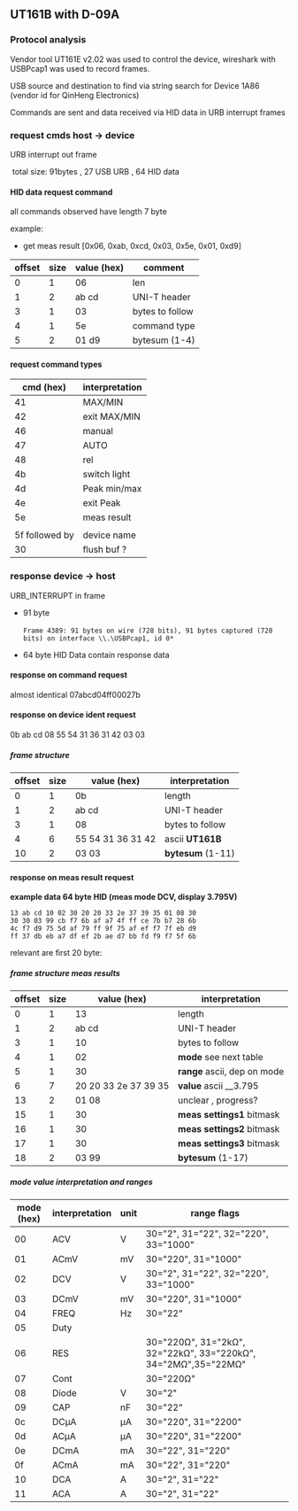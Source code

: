 ## UT161B with D-09A
### Protocol analysis

Vendor tool UT161E v2.02 was used to control the device, wireshark with USBPcap1 was used to record frames.

USB source and destination to find via string search for Device 1A86 (vendor id for QinHeng Electronics)

Commands are sent and data received via HID data in URB interrupt frames 

### request cmds host -> device

URB interrupt out frame 

​	total size: 91bytes , 27 USB URB , 64 HID data 

#### HID data request command

all commands observed have length 7 byte

example: 
- get meas result [0x06, 0xab, 0xcd, 0x03, 0x5e, 0x01, 0xd9] 

| offset   | size | value (hex) | comment |
| -------- | -- | ----------- | ------- |
| 0        | 1  | 06          | len     |
| 1        | 2  | ab cd       | UNI-T header    |
| 3        | 1  | 03          | bytes to follow |
| 4        | 1  | 5e          | command type    |
| 5        | 2  | 01 d9       | bytesum (1-4)   |


#### request command types

| cmd (hex)      | interpretation |
| -------------- | -------------- |
| 41             | MAX/MIN        |
| 42             | exit MAX/MIN   |
| 46             | manual         |
| 47             | AUTO           |
| 48             | rel            |
| 4b             | switch light   |
| 4d             | Peak min/max   |
| 4e             | exit Peak      |
| 5e             | meas result    |
|                |                |
| 5f followed by | device name    |
| 30             | flush buf ?    |


### response device ->  host

URB_INTERRUPT in frame

- 91 byte

  ​	`Frame 4389: 91 bytes on wire (728 bits), 91 bytes captured (728 bits) on interface \\.\USBPcap1, id 0*`

- 64 byte HID Data contain response data

#### response on command request
almost identical
07abcd04ff00027b

#### response on device ident request
0b ab cd 08 55 54 31 36 31 42 03 03

##### frame structure
| offset | size | value (hex)          | interpretation      |
| -------| ---- | -------------------- | ------------------- |
| 0      | 1    | 0b                   | length              |
| 1      | 2    | ab cd                | UNI-T header        |
| 3      | 1    | 08                   | bytes to follow     |
| 4      | 6    | 55 54 31 36 31 42    | ascii **UT161B**    |
| 10     | 2    | 03 03                | **bytesum** (1-11)  |


#### response on meas result request
**example data 64 byte HID  (meas mode DCV, display 3.795V)** 
````
13 ab cd 10 02 30 20 20 33 2e 37 39 35 01 08 30
30 30 03 99 cb f7 6b af a7 4f ff ce 7b b7 28 6b
4c f7 d9 75 5d af 79 ff 9f 75 af ef f7 7f eb d9
ff 37 db eb a7 df ef 2b ae d7 bb fd f9 f7 5f 6b
````
relevant are first 20 byte:

##### frame structure meas results
| offset | size | value (hex)          | interpretation      |
| -------| ---- | -------------------- | ------------------- |
| 0      | 1    | 13                   | length              |
| 1      | 2    | ab cd                | UNI-T header        |
| 3      | 1    | 10                   | bytes to follow              |
| 4      | 1    | 02                   | **mode** see next table      |
| 5      | 1    | 30                   | **range** ascii, dep on mode |
| 6      | 7    | 20 20 33 2e 37 39 35 | **value** ascii __3.795      |
| 13     | 2    | 01 08                | unclear , progress?          |
| 15     | 1    | 30                   | **meas settings1** bitmask   |
| 16     | 1    | 30                   | **meas settings2** bitmask   |
| 17     | 1    | 30                   | **meas settings3** bitmask   |
| 18     | 2    | 03 99                | **bytesum** (1-17)           |

##### mode value interpretation and ranges 

| mode (hex)  |  interpretation |unit | range flags   |
| ----------- |  -------------- |---- | ------------  |
| 00          | ACV             | V   | 30="2", 31="22", 32="220", 33="1000"  |
| 01          | ACmV            | mV  | 30="220", 31="1000"                   |
| 02          | DCV             | V   | 30="2", 31="22", 32="220", 33="1000"  |
| 03          | DCmV            | mV  | 30="220", 31="1000"                   |
| 04          | FREQ            | Hz  | 30="22"                               |
| 05          | Duty            |     |   |
| 06          | RES             |     | 30="220Ω", 31="2kΩ", 32="22kΩ", 33="220kΩ", 34="2MΩ",35="22MΩ" |
| 07          | Cont            |     | 30="220Ω"            |
| 08          | Diode           | V   | 30="2"               |
| 09          | CAP             | nF  | 30="22"              |
| 0c          | DCµA            | µA  | 30="220", 31="2200"  |
| 0d          | ACµA            | µA  | 30="220", 31="2200"  |
| 0e          | DCmA            | mA  | 30="22", 31="220"    |
| 0f          | ACmA            | mA  | 30="22", 31="220"    |
| 10          | DCA             | A   | 30="2", 31="22"      |
| 11          | ACA             | A   | 30="2", 31="22"      |

